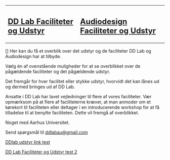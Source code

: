 <table>
  <tr>
    <td><h2><a href="https://raggedyann.github.io/TestTheme/dd-inf/">DD Lab Faciliteter og Udstyr</a></h2>
    </td>
    <td><h2><a href="https://raggedyann.github.io/TestTheme/audiodesign/">Audiodesign Faciliteter og Udstyr</a></h2>
    </td>
  </tr>
</table>

[]
Her kan du få et overblik over det udstyr og de faciliteter DD Lab og Audiodesign har at tilbyde.

Vælg én af ovenstående muligheder for at se overblikket over de pågældende faciliteter og det pågældende udstyr.

Det fremgår for hver facilitet eller stykke udstyr, hvorvidt det kan lånes ud og dermed bringes ud af DD Lab.

Ansatte i DD Lab har lavet vejledninger til flere af vores faciliteter. Vær opmærksom på at flere af faciliteterne kræver, at man anmoder om et kørekort til faciliteten eller deltager i en introducerende workshop for at få tilladelse til at benytte faciliteten. Dette vil fremgå af overblikket.

Noget med Aarhus Universitet.

Send spørgsmål til [ddlabau@gmail.com](mailto:ddlabau@gmail.com)

[DDlab udstyr link test](/TestTheme/dd-inf/)

<a href="/TestTheme/dd-inf/">DD Lab Faciliteter og Udstyr test 2</a>
